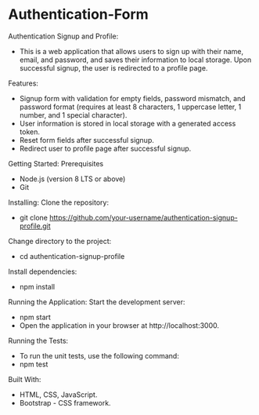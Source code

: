 # Authentication-Form

Authentication Signup and Profile:
- This is a web application that allows users to sign up with their name, email, and password, and saves their information to local storage. Upon successful signup, the user is redirected to a profile page.

Features:
- Signup form with validation for empty fields, password mismatch, and password format (requires at least 8 characters, 1 uppercase letter, 1 number, and 1 special character).
- User information is stored in local storage with a generated access token.
- Reset form fields after successful signup.
- Redirect user to profile page after successful signup.

Getting Started: Prerequisites
- Node.js (version 8 LTS or above)
- Git

Installing:
Clone the repository:
- git clone https://github.com/your-username/authentication-signup-profile.git

Change directory to the project:
- cd authentication-signup-profile

Install dependencies:
- npm install

Running the Application:
Start the development server:
- npm start
- Open the application in your browser at http://localhost:3000.

Running the Tests:
- To run the unit tests, use the following command:
- npm test

Built With:
- HTML, CSS, JavaScript.
- Bootstrap - CSS framework.
